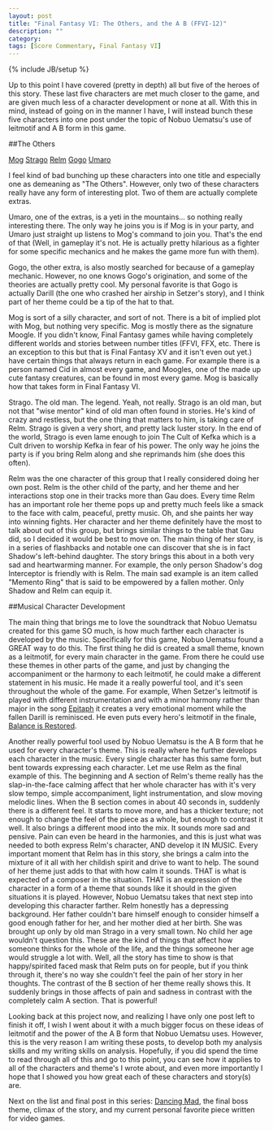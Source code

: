 ```yaml
---
layout: post
title: "Final Fantasy VI: The Others, and the A B (FFVI-12)"
description: ""
category: 
tags: [Score Commentary, Final Fantasy VI]
---
```

{% include JB/setup %}

Up to this point I have covered (pretty in depth) all but five of the heroes of this story. These last five characters are met much closer to the game, and are given much less of a character development or none at all. With this in mind, instead of going on in the manner I have, I will instead bunch these five characters into one post under the topic of Nobuo Uematsu's use of leitmotif and A B form in this game. 

##The Others

[Mog](https://www.youtube.com/watch?v=nNM0G4a8gZs)  [Strago](https://www.youtube.com/watch?v=DwZX0-GCdWQ)  [Relm](https://www.youtube.com/watch?v=eZE1FnPUcqQ)  [Gogo](https://www.youtube.com/watch?v=hbfz0EHmgDA)  [Umaro](https://www.youtube.com/watch?v=B-afRqPoH68)

I feel kind of bad bunching up these characters into one title and especially one as demeaning as "The Others". However, only two of these characters really have any form of interesting plot. Two of them are actually complete extras. 

Umaro, one of the extras, is a yeti in the mountains... so nothing really interesting there. The only way he joins you is if Mog is in your party, and Umaro just straight up listens to Mog's command to join you. That's the end of that (Well, in gameplay it's not. He is actually pretty hilarious as a fighter for some specific mechanics and he makes the game more fun with them). 

Gogo, the other extra, is also mostly searched for because of a gameplay mechanic. However, no one knows Gogo's origination, and some of the theories are actually pretty cool. My personal favorite is that Gogo is actually Darill (the one who crashed her airship in Setzer's story), and I think part of her theme could be a tip of the hat to that. 

Mog is sort of a silly character, and sort of not. There is a bit of implied plot with Mog, but nothing very specific. Mog is mostly there as the signature Moogle. If you didn't know, Final Fantasy games while having completely different worlds and stories between number titles (FFVI, FFX, etc. There is an exception to this but that is Final Fantasy XV and it isn't even out yet.) have certain things that always return in each game. For example there is a person named Cid in almost every game, and Moogles, one of the made up cute fantasy creatures, can be found in most every game. Mog is basically how that takes form in Final Fantasy VI.

Strago. The old man. The legend. Yeah, not really. Strago is an old man, but not that "wise mentor" kind of old man often found in stories. He's kind of crazy and restless, but the one thing that matters to him, is taking care of Relm. Strago is given a very short, and pretty lack luster story. In the end of the world, Strago is even lame enough to join The Cult of Kefka which is a Cult driven to worship Kefka in fear of his power. The only way he joins the party is if you bring Relm along and she reprimands him (she does this often).

Relm was the one character of this group that I really considered doing her own post. Relm is the other child of the party, and her theme and her interactions stop one in their tracks more than Gau does. Every time Relm has an important role her theme pops up and pretty much feels like a smack to the face with calm, peaceful, pretty music. Oh, and she paints her way into winning fights. Her character and her theme definitely have the most to talk about out of this group, but brings similar things to the table that Gau did, so I decided it would be best to move on. The main thing of her story, is in a series of flashbacks and notable one can discover that she is in fact Shadow's left-behind daughter. The story brings this about in a both very sad and heartwarming manner. For example, the only person Shadow's dog Interceptor is friendly with is Relm. The main sad example is an item called "Memento Ring" that is said to be empowered by a fallen mother. Only Shadow and Relm can equip it.

##Musical Character Development

The main thing that brings me to love the soundtrack that Nobuo Uematsu created for this game SO much, is how much farther each character is developed by the music. Specifically for this game, Nobuo Uematsu found a GREAT way to do this. The first thing he did is created a small theme, known as a leitmotif, for every main character in the game. From there he could use these themes in other parts of the game, and just by changing the accompaniment or the harmony to each leitmotif, he could make a different statement in his music. He made it a really powerful tool, and it's seen throughout the whole of the game. For example, When Setzer's leitmotif is played with different instrumentation and with a minor harmony rather than major in the song [Epitaph](https://www.youtube.com/watch?v=7Ru6s85JZZc) it creates a very emotional moment while the fallen Darill is reminisced. He even puts every hero's leitmotif in the finale, [Balance is Restored](https://www.youtube.com/watch?v=SyRK-vHCRbw). 

Another really powerful tool used by Nobuo Uematsu is the A B form that he used for every character's theme. This is really where he further develops each character in the music. Every single character has this same form, but bent towards expressing each character. Let me use Relm as the final example of this. The beginning and A section of Relm's theme really has the slap-in-the-face calming affect that her whole character has with it's very slow tempo, simple accompaniment, light instrumentation, and slow moving melodic lines. When the B section comes in about 40 seconds in, suddenly there is a different feel. It starts to move more, and has a thicker texture; not enough to change the feel of the piece as a whole, but enough to contrast it well. It also brings a different mood into the mix. It sounds more sad and pensive. Pain can even be heard in the harmonies, and this is just what was needed to both express Relm's character, AND develop it IN MUSIC. Every important moment that Relm has in this story, she brings a calm into the mixture of it all with her childish spirit and drive to want to help. The sound of her theme just adds to that with how calm it sounds. THAT is what is expected of a composer in the situation. THAT is an expression of the character in a form of a theme that sounds like it should in the given situations it is played. However, Nobuo Uematsu takes that next step into developing this character farther. Relm honestly has a depressing background. Her father couldn't bare himself enough to consider himself a good enough father for her, and her mother died at her birth. She was brought up only by old man Strago in a very small town. No child her age wouldn't question this. These are the kind of things that affect how someone thinks for the whole of the life, and the things someone her age would struggle a lot with. Well, all the story has time to show is that happy/spirited faced mask that Relm puts on for people, but if you think through it, there's no way she couldn't feel the pain of her story in her thoughts. The contrast of the B section of her theme really shows this. It suddenly brings in those affects of pain and sadness in contrast with the completely calm A section. That is powerful!

Looking back at this project now, and realizing I have only one post left to finish it off, I wish I went about it with a much bigger focus on these ideas of leitmotif and the power of the A B form that Nobuo Uematsu uses. However, this is the very reason I am writing these posts, to develop both my analysis skills and my writing skills on analysis. Hopefully, if you did spend the time to read through all of this and go to this point, you can see how it applies to all of the characters and theme's I wrote about, and even more importantly I hope that I showed you how great each of these characters and story(s) are.

Next on the list and final post in this series: [Dancing Mad](https://www.youtube.com/watch?v=JbXVNKtmWnc), the final boss theme, climax of the story, and my current personal favorite piece written for video games.  
